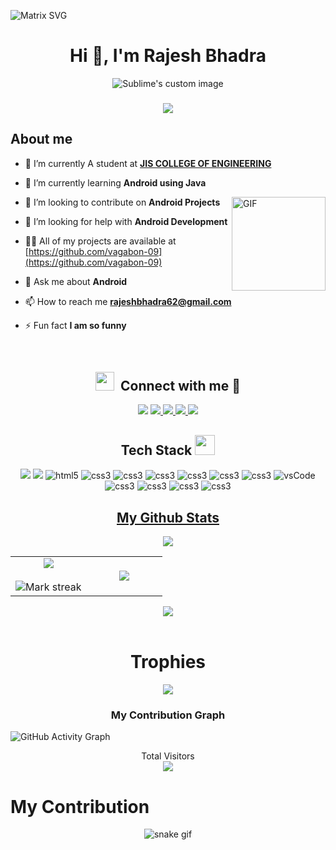  ![Matrix SVG](https://raw.githubusercontent.com/rodrigograca31/rodrigograca31/master/matrix.svg)
<h1 align="center">Hi 👋, I'm Rajesh Bhadra</h1>
<p align="center">
  <img src="https://user-images.githubusercontent.com/89797141/190187596-e815232a-a86f-4332-83ce-0e3280409bfb.png" alt="Sublime's custom image"/>
</p>

  <h3 align="center" href="https://github.com/DenverCoder1/readme-typing-svg"><img align ="center" src="https://readme-typing-svg.herokuapp.com?&font=IBM+Plex+Sans&color=F0F6FC&size=20&lines=Welcome+to+my+GitHub+Profile!;I'm+A+passionate+Android+developer;I,m+from+India;I'm+enjoying+my+journey;Learning+new+things" /></h3>


##  About me

- 🔭 I’m currently A student at [**JIS COLLEGE OF ENGINEERING**](https://www.jiscollege.ac.in/)

- 🌱 I’m currently learning **Android using Java**

<img align="right" height="150rem" alt="GIF" src="https://user-images.githubusercontent.com/89797141/190404889-560a4b36-670d-4569-8b90-a1484785ff97.gif" />

- 👯 I’m looking to contribute on **Android Projects**

- 🤝 I’m looking for help with **Android Development**

- 👨‍💻 All of my projects are available at [https://github.com/vagabon-09](https://github.com/vagabon-09)

- 💬 Ask me about **Android**

- 📫 How to reach me **rajeshbhadra62@gmail.com**

- ⚡ Fun fact **I am so funny**

<br/>
<h2 align="center" > <img src="https://media.giphy.com/media/iY8CRBdQXODJSCERIr/giphy.gif" width="30" height="30" style="margin-right: 10px;">Connect with me 🤝 </h2>
<div align = "center">
<a target="_blank" href="https://www.linkedin.com/in/rajesh-bhadra-40a282202/"><img src="https://img.shields.io/badge/-LinkedIn-0077B5?style=for-the-badge&logo=Linkedin&logoColor=white"></img></a>
<a target="_blank" href="https://twitter.com/vagabon_09"><img src="https://img.shields.io/badge/-Twitter-1DA1F2?style=for-the-badge&logo=Twitter&logoColor=white">
<a target="_blank" href="https://www.facebook.com/rajesh.bhabra.9/"><img src="https://img.shields.io/badge/-Facebook-3b5998?style=for-the-badge&logo=Facebook&logoColor=white">
  <a target="_blank" href="https://www.instagram.com/vagabon_09/"><img src="https://img.shields.io/badge/-Instagram-fb3958?style=for-the-badge&logo=Instagram&logoColor=white">
    <a target="_blank" href="https://www.hackerrank.com/rajeshbhadra62"><img src="https://img.shields.io/badge/-HackerRank-093611?style=for-the-badge&logo=HackerRank&logoColor=white">

</div>

<h2 align = "center" > <a> Tech Stack </a> <img src = "https://media2.giphy.com/media/QssGEmpkyEOhBCb7e1/giphy.gif?cid=ecf05e47a0n3gi1bfqntqmob8g9aid1oyj2wr3ds3mg700bl&rid=giphy.gif" width = 32px> </h2> 

<div align="center">

<img src="https://img.shields.io/badge/-Java-FFFF00?style=for-the-badge&logo=java&logoColor=white">
<img src="https://img.shields.io/badge/-C-0000FF?style=for-the-badge&logo=C&logoColor=white">
<img src="https://img.shields.io/badge/html-E34F26.svg?style=for-the-badge&logo=html5&logoColor=white" alt="html5"/> 
<img src="https://img.shields.io/badge/css-1572B6.svg?style=for-the-badge&logo=css3&logoColor=white"alt="css3"/>
<img src="https://img.shields.io/badge/php-7377ad.svg?style=for-the-badge&logo=php&logoColor=white"alt="css3"/>
<img src="https://img.shields.io/badge/xml-ee7801.svg?style=for-the-badge&logo=ExtensibleMarkupLanguage&logoColor=white"alt="css3"/>
<img src="https://img.shields.io/badge/github-000000.svg?style=for-the-badge&logo=github&logoColor=white"alt="css3"/>
<img src="https://img.shields.io/badge/androidstudio-00de7a.svg?style=for-the-badge&logo=androidstudio&logoColor=white"alt="css3"/>
<img src="https://img.shields.io/badge/intellijidea-000000.svg?style=for-the-badge&logo=intellijidea&logoColor=white"alt="css3"/>

<img src="https://img.shields.io/badge/vscode-007ACC.svg?style=for-the-badge&logo=visualstudiocode&logoColor=white" alt="vsCode"/> 
<img src="https://img.shields.io/badge/firebase-e97b0c.svg?style=for-the-badge&logo=firebase&logoColor=white"alt="css3"/>  
<img src="https://img.shields.io/badge/roomdatabase-0c0f36.svg?style=for-the-badge&logo=roomdatabase&logoColor=white"alt="css3"/>
 <img src="https://img.shields.io/badge/mysqli-00718b.svg?style=for-the-badge&logo=mysqlimprove&logoColor=white"alt="css3"/>
 <img src="https://img.shields.io/badge/sqlite-003a55.svg?style=for-the-badge&logo=sqlite&logoColor=white"alt="css3"/>
  
  
</div>


<h2 align="center"><u>My Github Stats</u></h2>



<p  align="center">
<img src="https://user-images.githubusercontent.com/73097560/115834477-dbab4500-a447-11eb-908a-139a6edaec5c.gif"> 
                  
  <br>

  
  
  
<table border="0" align="center">
<tr border="0">
<td width="50%" align="center">
  
  <img  align="center"  src="https://github-readme-stats.vercel.app/api?username=vagabon-09&count_private=true&show_icons=trueline_height=21&theme=github_dark" />
  <br></br>
  <img  alt="Mark streak" src="https://github-readme-streak-stats.herokuapp.com/?user=vagabon-09&theme=holi-theme" />


  
</td>

<td width="50%" align="center">

  <img  align="center"  src="https://github-readme-stats.vercel.app/api/top-langs/?username=vagabon-09&layout=compact&theme=github_dark&langs_count=10&exclude_repo=kasweb"/>
  
  </td>
</tr>
</table>

<p  align="center">
<img src="https://user-images.githubusercontent.com/73097560/115834477-dbab4500-a447-11eb-908a-139a6edaec5c.gif"> 
                  
  <br>
<br>



<h1 align ="center"> Trophies </h1>


<p align = "center">
<img align = "center" src="https://github-profile-trophy.vercel.app/?username=vagabon-09&theme=onestar">
  </p>
</p>  
                                                                                    


<h3 align = "center" > My Contribution Graph </h3>

<div align="centre">
                   
![GitHub Activity Graph](https://activity-graph.herokuapp.com/graph?username=vagabon-09&bg_color=000000&color=4fff67&line=4fff67&point=ffffff&area=true&hide_border=true)  </div>

<p align="center"> 
 Total Visitors <br>
  <img src="https://profile-counter.glitch.me/vagabon-09/count.svg" />
</p>

# My Contribution
<div align = "center">

![snake gif](https://github.com/vagabon-09/vagabon-09/blob/output/github-contribution-grid-snake.svg)

</div>
